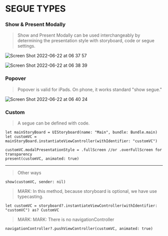 # SEGUE TYPES


### Show & Present Modally


> Show and Present Modally can be used interchangeably by determining the presentation style with storyboard, code or segue settings.

![Screen Shot 2022-06-22 at 06 37 57](https://user-images.githubusercontent.com/50085545/174939250-22387b18-2724-4365-a37b-748cb9d24226.png)

![Screen Shot 2022-06-22 at 06 38 39](https://user-images.githubusercontent.com/50085545/174939277-fc7b7c23-5e5b-4907-ada9-dd7aed3dc6a3.png)


### Popover

> Popover is valid for iPads. On phone, it works standard "show segue."

![Screen Shot 2022-06-22 at 06 40 24](https://user-images.githubusercontent.com/50085545/174939236-18b11e94-8d47-4519-b543-931990753768.png)


### Custom

> A segue can be defined with code.

    let mainStoryBoard = UIStoryboard(name: "Main", bundle: Bundle.main)
    let customVC = mainStoryBoard.instantiateViewController(withIdentifier: "customVC")      

    customVC.modalPresentationStyle = .fullScreen //or .overFullScreen for transparency
    present(customVC, animated: true)

---    
> Other ways

    show(customVC, sender: nil)       

> MARK: In this method, because storyboard is optional, we have use typecasting.

    let customVC = storyboard?.instantiateViewController(withIdentifier: "customVC") as? CustomVC
            
> MARK: MARK: There is no navigationController

    navigationController?.pushViewController(customVC, animated: true)
